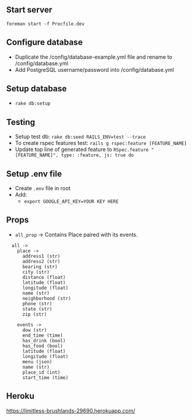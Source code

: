 ## Start server

```
foreman start -f Procfile.dev
```

## Configure database

- Duplicate the /config/database-example.yml file and rename to /config/database.yml
- Add PostgreSQL username/password into /config/database.yml

## Setup database

* `rake db:setup`

## Testing
* Setup test db: `rake db:seed RAILS_ENV=test --trace`
* To create rspec features test: `rails g rspec:feature [FEATURE_NAME]`
* Update top line of generated feature to `RSpec.feature "[FEATURE_NAME]",
  type: :feature, js: true do` 

## Setup .env file

* Create `.env` file in root
* Add:
  - `export GOOGLE_API_KEY=YOUR KEY HERE`

## Props

* `all_prop` -> Contains Place paired with its events.
``` 
  all ->
    place -> 
      address1 (str)
      address2 (str)
      bearing (str)
      city (str)
      distance (float)
      latitude (float)
      longitude (float)
      name (str)
      neighborhood (str)
      phone (str)
      state (str)
      zip (str)

    events ->
      dow (str)
      end_time (time)
      has_drink (bool)
      has_food (bool)
      latitude (float)
      longitude (float)
      menu (json)
      name (str)
      place_id (int)
      start_time (time)
```

## Heroku

https://limitless-brushlands-29690.herokuapp.com/
